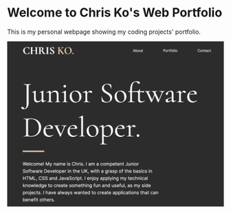 # Welcome to Chris Ko's Web Portfolio

This is my personal webpage showing my coding projects' portfolio. 

![header](./README_screenshot/header.png)